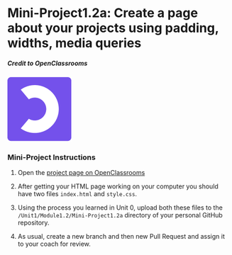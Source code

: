 # Mini-Project1.2a: Create a page about your projects using padding, widths, media queries 

##### Credit to OpenClassrooms
![Become](https://github.com/OCclassprojects/logo/blob/master/fav-icon.png?raw=true)

### Mini-Project Instructions

1. Open the [project page on OpenClassrooms](https://openclassrooms.com/en/courses/5295881-create-web-page-layouts-with-css/5341491-set-media-queries-for-different-devices#/id/r-5548117)

1. After getting your HTML page working on your computer you should have two files `index.html` and `style.css`.

1. Using the process you learned in Unit 0, upload both these files to the `/Unit1/Module1.2/Mini-Project1.2a` directory of your personal GitHub repository.

1. As usual, create a new branch and then new Pull Request and assign it to your coach for review.

